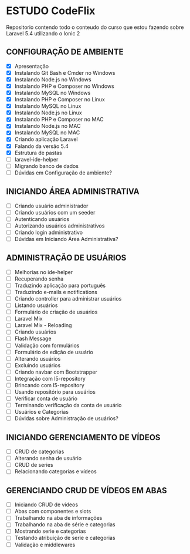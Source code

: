# ESTUDO CodeFlix
 Repositorio contendo todo o conteudo do curso que estou fazendo sobre Laravel 5.4 utilizando o Ionic 2

## CONFIGURAÇÃO DE AMBIENTE
- [X] Apresentação
- [X] Instalando Git Bash e Cmder no Windows
- [X] Instalando Node.js no Windows
- [X] Instalando PHP e Composer no Windows
- [X] Instalando MySQL no Windows
- [X] Instalando PHP e Composer no Linux
- [X] Instalando MySQL no Linux
- [X] Instalando Node.js no Linux
- [X] Instalando PHP e Composer no MAC
- [X] Instalando Node.js no MAC
- [X] Instalando MySQL no MAC
- [X] Criando aplicação Laravel
- [X] Falando da versão 5.4
- [X] Estrutura de pastas
- [ ] laravel-ide-helper
- [ ] Migrando banco de dados
- [ ] Dúvidas em Configuração de ambiente?
## INICIANDO ÁREA ADMINISTRATIVA
- [ ] Criando usuário administrador
- [ ] Criando usuários com um seeder
- [ ] Autenticando usuários
- [ ] Autorizando usuários administrativos
- [ ] Criando login administrativo
- [ ] Dúvidas em Iniciando Área Administrativa?
## ADMINISTRAÇÃO DE USUÁRIOS
- [ ] Melhorias no ide-helper
- [ ] Recuperando senha
- [ ] Traduzindo aplicação para português
- [ ] Traduzindo e-mails e notifications
- [ ] Criando controller para administrar usuários
- [ ] Listando usuários
- [ ] Formulário de criação de usuários
- [ ] Laravel Mix
- [ ] Laravel Mix - Reloading
- [ ] Criando usuários
- [ ] Flash Message
- [ ] Validação com formulários
- [ ] Formulário de edição de usuário
- [ ] Alterando usuários
- [ ] Excluindo usuários
- [ ] Criando navbar com Bootstrapper
- [ ] Integração com l5-repository
- [ ] Brincando com l5-repository
- [ ] Usando repositório para usuários
- [ ] Verificar conta de usuário
- [ ] Terminando verificação da conta de usuário
- [ ] Usuários e Categorias
- [ ] Dúvidas sobre Administração de usuários?
## INICIANDO GERENCIAMENTO DE VÍDEOS
- [ ] CRUD de categorias
- [ ] Alterando senha de usuário
- [ ] CRUD de series
- [ ] Relacionando categorias e vídeos
## GERENCIANDO CRUD DE VÍDEOS EM ABAS
- [ ] Iniciando CRUD de vídeos
- [ ] Abas com componentes e slots
- [ ] Trabalhando na aba de informações
- [ ] Trabalhando na aba de série e categorias
- [ ] Mostrando serie e categorias
- [ ] Testando atribuição de serie e categorias
- [ ] Validação e middlewares
